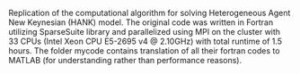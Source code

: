 Replication of the computational algorithm for solving Heterogeneous Agent New Keynesian (HANK) model. The original code was written in Fortran utilizing SparseSuite library and parallelized using MPI on the cluster with 33 CPUs (Intel Xeon CPU E5-2695 v4 @ 2.10GHz) with total runtime of 1.5 hours. The folder mycode contains translation of all their fortran codes to MATLAB (for understanding rather than performance reasons).
